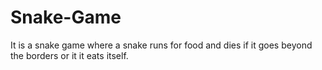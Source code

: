 # Snake-Game
It is a snake game where a snake runs for food and dies if it goes beyond the borders or it it eats itself.
